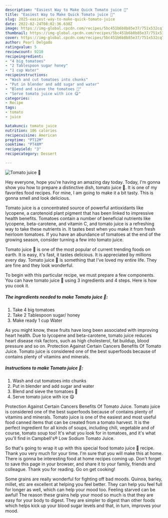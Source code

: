 ```yaml
---
description: "Easiest Way to Make Quick Tomato juice 🍅"
title: "Easiest Way to Make Quick Tomato juice 🍅"
slug: 2025-easiest-way-to-make-quick-tomato-juice
date: 2022-02-24T08:02:36.638Z
image: https://img-global.cpcdn.com/recipes/5bc451b6b8b85e37/751x532cq70/tomato-juice-🍅-recipe-main-photo.jpg
thumbnail: https://img-global.cpcdn.com/recipes/5bc451b6b8b85e37/751x532cq70/tomato-juice-🍅-recipe-main-photo.jpg
cover: https://img-global.cpcdn.com/recipes/5bc451b6b8b85e37/751x532cq70/tomato-juice-🍅-recipe-main-photo.jpg
author: Pearl Delgado
ratingvalue: 5
reviewcount: 9210
recipeingredient:
- "4 big tomatoes"
- "2 Tablespoon sugar honey"
- "1 cup Water"
recipeinstructions:
- "Wash and cut tomatoes into chunks"
- "Put in blender and add sugar and water"
- "Blend and sieve the tomatoes 🍅"
- "Serve tomato juice with ice 😋"
categories:
- Recipe
tags:
- tomato
- juice

katakunci: tomato juice 
nutrition: 106 calories
recipecuisine: American
preptime: "PT12M"
cooktime: "PT48M"
recipeyield: "3"
recipecategory: Dessert

---
```



![Tomato juice 🍅](https://img-global.cpcdn.com/recipes/5bc451b6b8b85e37/751x532cq70/tomato-juice-🍅-recipe-main-photo.jpg)

Hey everyone, hope you're having an amazing day today. Today, I'm gonna show you how to prepare a distinctive dish, tomato juice 🍅. It is one of my favorites food recipes. For mine, I am going to make it a bit tasty. This is gonna smell and look delicious.

Tomato juice is a concentrated source of powerful antioxidants like lycopene, a carotenoid plant pigment that has been linked to impressive health benefits. Tomatoes contain a number of beneficial nutrients like lycopene, beta-carotene, and vitamin C, and tomato juice is a refreshing way to take these nutrients in. It tastes best when you make it from fresh heirloom tomatoes. If you have an abundance of tomatoes at the end of the growing season, consider turning a few into tomato juice.

Tomato juice 🍅 is one of the most popular of current trending foods on earth. It is easy, it's fast, it tastes delicious. It is appreciated by millions every day. Tomato juice 🍅 is something that I've loved my entire life. They are fine and they look wonderful.


To begin with this particular recipe, we must prepare a few components. You can have tomato juice 🍅 using 3 ingredients and 4 steps. Here is how you cook it.

<!--inarticleads1-->

##### The ingredients needed to make Tomato juice 🍅:

1. Take 4 big tomatoes
1. Take 2 Tablespoon sugar/ honey
1. Make ready 1 cup Water


As you might know, these fruits have long been associated with improving heart health. Due to lycopene and beta-carotene, tomato juice reduces heart disease risk factors, such as high cholesterol, fat buildup, blood pressure and so on. Protection Against Certain Cancers Benefits Of Tomato Juice. Tomato juice is considered one of the best superfoods because of contains plenty of vitamins and minerals. 

<!--inarticleads2-->

##### Instructions to make Tomato juice 🍅:

1. Wash and cut tomatoes into chunks
1. Put in blender and add sugar and water
1. Blend and sieve the tomatoes 🍅
1. Serve tomato juice with ice 😋


Protection Against Certain Cancers Benefits Of Tomato Juice. Tomato juice is considered one of the best superfoods because of contains plenty of vitamins and minerals. Tomato juice is one of the easiest and most useful food canned items that can be created from a tomato harvest. It is the perfect ingredient for all kinds of soups, including chili, vegetable and of course, tomato soup too! It&#39;s what you look for in tomatoes, and it&#39;s what you&#39;ll find in Campbell&#39;s® Low Sodium Tomato Juice. 

So that's going to wrap it up with this special food tomato juice 🍅 recipe. Thank you very much for your time. I'm sure that you will make this at home. There is gonna be interesting food at home recipes coming up. Don't forget to save this page in your browser, and share it to your family, friends and colleague. Thank you for reading. Go on get cooking!

Some grains are really wonderful for fighting off bad moods. Quinoa, barley, millet, etc are excellent at helping you feel better. They can help you feel full for longer as well, which can help your mood too. Feeling starved can be awful! The reason these grains help your mood so much is that they are easy for your body to digest. They are simpler to digest than other foods which helps kick up your blood sugar levels and that, in turn, improves your mood.
